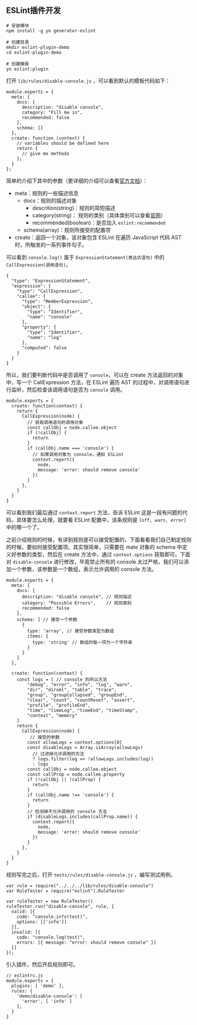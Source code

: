 ## ESLint插件开发

```
# 安装模块
npm install -g yo generator-eslint

# 创建目录
mkdir eslint-plugin-demo
cd eslint-plugin-demo

# 创建模板
yo eslint:plugin
```

打开 `lib/rules/disable-console.js` ，可以看到默认的模板代码如下：

```
module.exports = {
  meta: {
    docs: {
      description: "disable console",
      category: "Fill me in",
      recommended: false
    },
    schema: []
  },
  create: function (context) {
    // variables should be defined here
    return {
      // give me methods
    };
  }
};
```

简单的介绍下其中的参数（更详细的介绍可以查看[官方文档](https://cn.eslint.org/docs/developer-guide/working-with-rules#rule-basics)）：

- meta：规则的一些描述信息 
  - docs：规则的描述对象 
    - descrition(string)：规则的简短描述
    - category(string)： 规则的类别（具体类别可以查看[官网](https://cn.eslint.org/docs/rules/)）
    - recommended(boolean)：是否加入 `eslint:recommended`
  - schema(array)：规则所接受的配置项
- create：返回一个对象，该对象包含 ESLint 在遍历 JavaScript 代码 AST 时，所触发的一系列事件勾子。

可以看到 `console.log()` 属于 `ExpressionStatement(表达式语句)` 中的 `CallExpression(调用语句)`。

```
{
  "type": "ExpressionStatement",
  "expression": {
    "type": "CallExpression",
    "callee": {
      "type": "MemberExpression",
      "object": {
        "type": "Identifier",
        "name": "console"
      },
      "property": {
        "type": "Identifier",
        "name": "log"
      },
      "computed": false
    }
  }
}
```

所以，我们要判断代码中是否调用了 `console`，可以在 create 方法返回的对象中，写一个 CallExpression 方法，在 ESLint 遍历 AST 的过程中，对调用语句进行监听，然后检查该调用语句是否为 `console` 调用。

```
module.exports = {
  create: function(context) {
    return {
      CallExpression(node) {
        // 获取调用语句的调用对象
        const callObj = node.callee.object
        if (!callObj) {
          return
        }
        if (callObj.name === 'console') {
          // 如果调用对象为 console，通知 ESLint
          context.report({
            node,
            message: 'error: should remove console'
          })
        }
      },
    }
  }
}
```

可以看到我们最后通过 `context.report` 方法，告诉 ESLint 这是一段有问题的代码，具体要怎么处理，就要看 ESLint 配置中，该条规则是 `[off, warn, error]` 中的哪一个了。

之前介绍规则的时候，有讲到规则是可以接受配置的，下面看看我们自己制定规则的时候，要如何接受配置项。其实很简单，只需要在 mate 对象的 schema 中定义好参数的类型，然后在 create 方法中，通过 `context.options` 获取即可。下面对 `disable-console` 进行修改，毕竟禁止所有的 console 太过严格，我们可以添加一个参数，该参数是一个数组，表示允许调用的 console 方法。

```
module.exports = {
  meta: {
    docs: {
      description: "disable console", // 规则描述
      category: "Possible Errors",    // 规则类别
      recommended: false
    },
    schema: [ // 接受一个参数
      {
        type: 'array', // 接受参数类型为数组
        items: {
          type: 'string' // 数组的每一项为一个字符串
        }
      }
    ]
  },

  create: function(context) {
    const logs = [ // console 的所以方法
        "debug", "error", "info", "log", "warn", 
        "dir", "dirxml", "table", "trace", 
        "group", "groupCollapsed", "groupEnd", 
        "clear", "count", "countReset", "assert", 
        "profile", "profileEnd", 
        "time", "timeLog", "timeEnd", "timeStamp", 
        "context", "memory"
    ]
    return {
      CallExpression(node) {
         // 接受的参数
        const allowLogs = context.options[0]
        const disableLogs = Array.isArray(allowLogs)
          // 过滤掉允许调用的方法
          ? logs.filter(log => !allowLogs.includes(log))
          : logs
        const callObj = node.callee.object
        const callProp = node.callee.property
        if (!callObj || !callProp) {
          return
        }
        if (callObj.name !== 'console') {
          return
        }
        // 检测掉不允许调用的 console 方法
        if (disableLogs.includes(callProp.name)) {
          context.report({
            node,
            message: 'error: should remove console'
          })
        }
      },
    }
  }
}
```

规则写完之后，打开 `tests/rules/disable-console.js` ，编写测试用例。

```
var rule = require("../../../lib/rules/disable-console")
var RuleTester = require("eslint").RuleTester

var ruleTester = new RuleTester()
ruleTester.run("disable-console", rule, {
  valid: [{
    code: "console.info(test)",
    options: [['info']]
  }],
  invalid: [{
    code: "console.log(test)",
    errors: [{ message: "error: should remove console" }]
  }]
});
```

引入插件，然后开启规则即可。

```
// eslintrc.js
module.exports = {
  plugins: [ 'demo' ],
  rules: {
    'demo/disable-console': [
      'error', [ 'info' ]
    ],
  }
}
```

